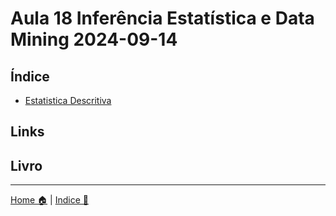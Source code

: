 # Aula 18 Inferência Estatística e Data Mining 2024-09-14

## Índice 

- [Estatistica Descritiva](./doc/estatistica_descritiva.md)

## Links

## Livro


-----

[Home 🏠](../README.md) | [Indice 📇](README.md)